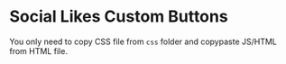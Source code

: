 # Social Likes Custom Buttons

You only need to copy CSS file from `css` folder and copypaste JS/HTML from HTML file.